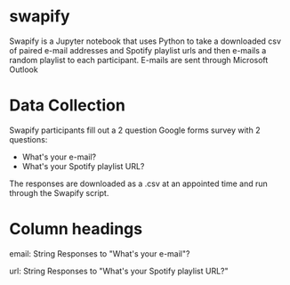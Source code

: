# swapify
Swapify is a Jupyter notebook that uses Python to take a downloaded csv of paired e-mail addresses and Spotify playlist urls and then e-mails a random playlist to each participant. E-mails are sent through Microsoft Outlook

# Data Collection

Swapify participants fill out a 2 question Google forms survey with 2 questions:

- What's your e-mail?
- What's your Spotify playlist URL?

The responses are downloaded as a .csv at an appointed time and run through the Swapify script.

# Column headings

email: String
Responses to "What's your e-mail"?

url: String
Responses to "What's your Spotify playlist URL?"
